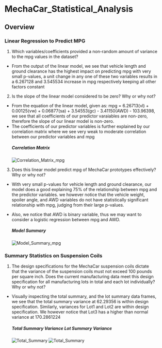 # MechaCar_Statistical_Analysis
## Overview

### Linear Regression to Predict MPG
1. Which variables/coefficients provided a non-random amount of variance to the mpg values in the dataset?
- From the output of the linear model, we see that vehicle length and ground clearance has the highest impact on predicting mpg with very small p-values, a unit change in any one of these two variables results in a 6.267128 and 3.545534 increase in mpg respectively keeping all other factors constant
2. Is the slope of the linear model considered to be zero? Why or why not?
- From the equation of the linear model, given as:
  mpg = 6.26713(vl) + 0.00125(vw) + 0.06877(sa) + 3.54553(gc) - 3.41150(AWD) - 103.96398, we see that all coefficients of our predictor varaiables are non-zero, therefore the slope of our linear model is non-zero.
- The coefficients of our predictor variables is further explained by our correlation matrix where we see very weak to moderate correlation between our predictor variables and mpg
  ##### Correlation Matrix
  ![Correlation_Matrix_mpg](https://user-images.githubusercontent.com/67847583/127755537-b623ed64-e410-432b-bf26-a8b0474c73bc.png)

3. Does this linear model predict mpg of MechaCar prototypes effectively? Why or why not?
- With very small p-values for vehicle length and ground clearance, our model does a good explaining 75% of the relationship between mpg and the predictor variables. we however notice that the vehicle weight, spoiler angle, and AWD variables do not have statistically significant relationship with mpg, judging from their large p-values.
- Also, we notice that AWD is binary variable, thus we may want to consider a logistic regression between mpg and AWD.

  ##### Model Summary
  ![Model_Summary_mpg](https://user-images.githubusercontent.com/67847583/127756195-1aa62e23-aac7-4953-baf7-42c9791e0869.png)

### Summary Statistics on Suspension Coils
1. The design specifications for the MechaCar suspension coils dictate that the variance of the suspension coils must not exceed 100 pounds per square inch. Does the current manufacturing data meet this design specification for all manufacturing lots in total and each lot individually? Why or why not?
- Visually inspecting the total summary, and the lot summary data frames, we see that the total summary variance at 62.29356 is within design specification. Similarly, variances for Lot1 and Lot2 are within design specification. We however notice that Lot3 has a higher than normal variance at 170.2861224
  ##### Total Summary Variance Lot Summary Variance
  ![Total_Summary](https://user-images.githubusercontent.com/67847583/127760140-b4c5c799-83a7-4976-8e63-15f705c36f69.png)
  ![Total_Summary](https://user-images.githubusercontent.com/67847583/127760177-be79f2cb-b442-4f16-a518-697dcb297ac0.png)
